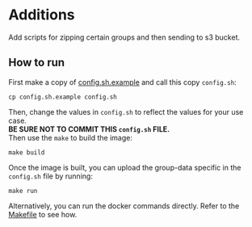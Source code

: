 # Additions

Add scripts for zipping certain groups and then sending to s3 bucket.

## How to run
First make a copy of [config.sh.example](config.sh.example) and call this copy `config.sh`:
```
cp config.sh.example config.sh
```
Then, change the values in `config.sh` to reflect the values for your use case.  
**BE SURE NOT TO COMMIT THIS `config.sh` FILE.**  
Then use the `make` to build the image:
```
make build
```
Once the image is built, you can upload the group-data specific in the `config.sh` file by running:
```
make run
```
Alternatively, you can run the docker commands directly. Refer to the [Makefile](Makefile) to see how.
